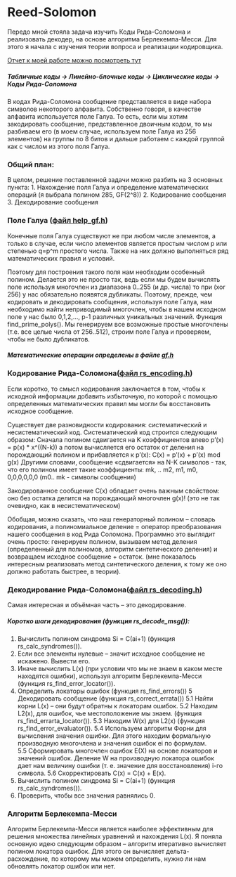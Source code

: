 # Reed-Solomon

Передо мной стояла задача изучить Коды Рида-Соломона и реализовать декодер, на основе алгоритма Берлекемпа-Месси. 
Для этого я начала с изучения теории вопроса и реализации кодировщика.

[Отчет к моей работе можно посмотреть тут](https://github.com/YuliaKUA/Reed-Solomon/blob/main/ReedSolomon.pdf)

##### Табличные коды -> Линейно-блочные коды -> Циклические коды -> Коды Рида-Соломона

В кодах Рида-Соломона сообщение представляется в виде набора символов некоторого алфавита. Собственно говоря, в качестве алфавита используется поле Галуа. 
То есть, если мы хотим закодировать сообщение, представленное двоичным кодом, то мы разбиваем его (в моем случае, используем поле Галуа из 256 элементов) на группы по 8 битов и дальше работаем с каждой группой как с числом из этого поля Галуа. 

### Общий план:

В целом, решение поставленной задачи можно разбить на 3 основных пункта:
	1. Нахождение поля Галуа и определение математических операций (я выбрала полином 285, GF(2^8))
	2. Кодирование сообщения
	3. Декодирование сообщения

### Поле Галуа ([файл help_gf.h](https://github.com/YuliaKUA/Reed-Solomon/blob/main/ReedSolomon/help_gf.h))
Конечные поля Галуа существуют не при любом числе элементов, а только в случае, если число элементов является простым числом р или степенью q=p^m простого числа. Также на них должно выполняться ряд математических правил и условий.

Поэтому для построения такого поля нам необходим особенный полином. Делается это не просто так, ведь если мы будем вычислять поле используя многочлен из диапазона 0..255 (и др. числа) то при (xor 256) у нас обязательно появятся дубликаты.
Поэтому, прежде, чем кодировать и декодировать сообщения, используя поле Галуа, нам необходимо найти неприводимый многочлен, чтобы в нашем исходном поле у нас было 0,1,2,..., p-1 различных уникальных значений.
Функция find_prime_polys(). Мы генерируем все возможные простые многочлены (т.е. все целые числа от 256..512), строим поле Галуа и проверяем, чтобы не было дубликатов.

##### Математические операции определены в файле [gf.h](https://github.com/YuliaKUA/Reed-Solomon/blob/main/ReedSolomon/gf.h)

### Кодирование Рида-Соломона([файл rs_encoding.h](https://github.com/YuliaKUA/Reed-Solomon/blob/main/ReedSolomon/rs_encoding.h))
Если коротко, то смысл кодирования заключается в том, чтобы к исходной информации добавить избыточную, по которой с помощью определенных математических правил мы могли бы восстановить исходное сообщение.

Существует две разновидности кодирования: систематический и несистематический код. 
Систематический код строится следующим образом: Сначала полином сдвигается на K коэффициентов влево               p’(x) = p(x) * x^((N-k)) 
а потом вычисляется его остаток от деления на порождающий полином и прибавляется к p’(x):                         C(x) = p’(x) + p’(x) mod g(x) 
Другими словами, сообщение «сдвигается» на N-K символов - так, что его полином имеет такие коэффициенты: mk, .. m2, m1, m0, 0,0,0,0,0,0 (m0.. mk - символы сообщения) 

Закодированное сообщение C(x) обладает очень важным свойством: оно без остатка делится на порождающий многочлен g(x)! (это не так очевидно, как в несистематическом)

Обобщая, можно сказать, что наш генераторный полином – словарь кодирования, а полиномиальное деление = оператор преобразования нашего сообщения в код Рида Соломона.
Программно это выглядит очень просто: генерируем полином, вызываем метод деления (определенный для полиномов, алгоритм синтетического деления) и возвращаем исходное сообщение + остаток. (мне показалось интересным реализовать метод синтетического деления, к тому же оно должно работать быстрее, в теории).

### Декодирование Рида-Соломона([файл rs_decoding.h](https://github.com/YuliaKUA/Reed-Solomon/blob/main/ReedSolomon/rs_decoding.h))
Самая интересная и объёмная часть – это декодирование.

##### Коротко шаги декодирования (функция rs_decode_msg()):
1. Вычислить полином синдрома Si = С(ai+1) (функция rs_calc_syndromes()).
2. Если все элементы нулевые – значит исходное сообщение не искажено. Вывести его. 
3. Иначе вычислить L(x) (при условии что мы не знаем в каком месте находятся ошибки), используя алгоритм Берлекемпа-Месси (функция rs_find_error_locator()).
4. Определить локаторы ошибок (функция rs_find_errors())
5 Декодировать сообщение (функция rs_correct_errata())
	5.1 Найти корни L(x) – они будут обратны к локаторам ошибок.
	5.2 Находим L2(x), для ошибок, чье местоположение мы знаем. (функция rs_find_errarta_locator()).
	5.3 Находим W(x) для L2(x) (функция rs_find_error_evaluator()).
	5.4 Используем алгоритм Форни для вычисления значения ошибки. Для этого находим формальную производную многочлена и значения ошибок еi по формулам.   
	5.5 Сформировать многочлен ошибок E(X) на основе локаторов и значений ошибок. Деление W на производную локатора ошибок дает нам величину ошибки (т. е. значение для 	восстановления) i-го символа.
	5.6 Скорректировать C(x) = C(x) + E(x).
6. Вычислить полином синдрома Si = С(ai+1) (функция rs_calc_syndromes()).
7. Проверить, чтобы все значения равнялись 0.
  
### Алгоритм Берлекемпа-Месси
Алгоритм Берлекемпа-Месси является наиболее эффективным для решения множества линейных уравнений и нахождения L(x). Я поняла основную идею следующим образом – алгоритм итеративно вычисляет полином локатора ошибок. Для этого он вычисляет дельта-расхождение, по которому мы можем определить, нужно ли нам обновлять локатор ошибок или нет. 
